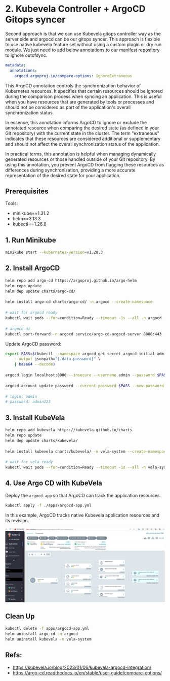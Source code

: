 # 2. Kubevela Controller + ArgoCD Gitops syncer

Second approach is that we can use Kubevela gitops controller way as the server side and argocd can be our gitops syncer. This approach is flexible to use native kubevela feature set without using a custom plugin or dry run module. We just need to add below annotations to our manifest repository to ignore outofsync.

```yaml
metadata:
  annotations:
    argocd.argoproj.io/compare-options: IgnoreExtraneous
```

This ArgoCD annotation controls the synchronization behavior of Kubernetes resources. It specifies that certain resources should be ignored during the comparison process when syncing an application. This is useful when you have resources that are generated by tools or processes and should not be considered as part of the application's overall synchronization status.

In essence, this annotation informs ArgoCD to ignore or exclude the annotated resource when comparing the desired state (as defined in your Git repository) with the current state in the cluster. The term "extraneous" indicates that these resources are considered additional or supplementary and should not affect the overall synchronization status of the application.

In practical terms, this annotation is helpful when managing dynamically generated resources or those handled outside of your Git repository. By using this annotation, you prevent ArgoCD from flagging these resources as differences during synchronization, providing a more accurate representation of the desired state for your application.

## Prerequisites

Tools:

- minikube==1.31.2
- helm==3.13.3
- kubectl==1.26.8

## 1. Run Minikube

```sh
minikube start --kubernetes-version=v1.28.3
```

## 2. Install ArgoCD

```sh
helm repo add argo-cd https://argoproj.github.io/argo-helm
helm repo update
helm dep update charts/argo-cd/

helm install argo-cd charts/argo-cd/ -n argocd --create-namespace

# wait for argocd ready
kubectl wait pods --for=condition=Ready --timeout -1s --all -n argocd

# argocd ui
kubectl port-forward -n argocd service/argo-cd-argocd-server 8080:443
```

Update ArgoCD password:

```sh
export PASS=$(kubectl --namespace argocd get secret argocd-initial-admin-secret \
    --output jsonpath="{.data.password}" \
    | base64 --decode)

argocd login localhost:8080 --insecure --username admin --password $PASS

argocd account update-password --current-password $PASS --new-password admin123

# login: admin
# password: admin123
```

## 3. Install KubeVela

```sh
helm repo add kubevela https://kubevela.github.io/charts
helm repo update
helm dep update charts/kubevela/

helm install kubevela charts/kubevela/ -n vela-system --create-namespace

# wait for vela ready
kubectl wait pods --for=condition=Ready --timeout -1s --all -n vela-system
```

## 4. Use Argo CD with KubeVela

Deploy the `argocd-app` so that ArgoCD can track the application resources.

```sh
kubectl apply -f ./apps/argocd-app.yml
```

In this example, ArgoCD tracks native Kubevela application resources and its revision.

![first-vela-app.png](./imgs/first-vela-app.png)

## Clean Up

```sh
kubectl delete -f apps/argocd-app.yml
helm uninstall argo-cd -n argocd
helm uninstall kubevela -n vela-system
```

## Refs:

- https://kubevela.io/blog/2023/01/06/kubevela-argocd-integration/
- https://argo-cd.readthedocs.io/en/stable/user-guide/compare-options/
